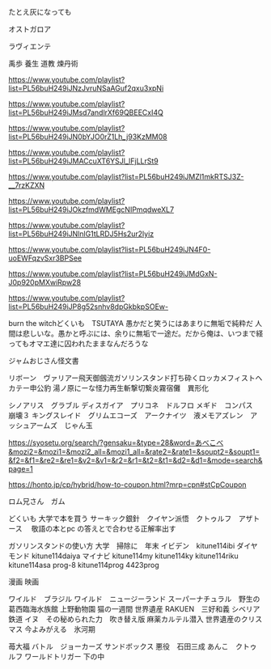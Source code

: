 たとえ灰になっても

オストガロア

ラヴィエンテ

禹歩
養生
道教
煉丹術





https://www.youtube.com/playlist?list=PL56buH249iJNzJvruNSaAGuf2qxu3xpNi

https://www.youtube.com/playlist?list=PL56buH249iJMsd7andlrXf69QBEECxI4Q

https://www.youtube.com/playlist?list=PL56buH249iJN0bYJO0rZ1Lh_j93KzMM08

https://www.youtube.com/playlist?list=PL56buH249iJMACcuXT6YSJl_lFjLLrSt9

https://www.youtube.com/playlist?list=PL56buH249iJMZl1mkRTSJ3Z-__7rzKZXN

https://www.youtube.com/playlist?list=PL56buH249iJOkzfmdWMEgcNIPmqdweXL7

https://www.youtube.com/playlist?list=PL56buH249iJNlnlG1tLRDJ5Hs2ur2lyiz

https://www.youtube.com/playlist?list=PL56buH249iJN4F0-uoEWFqzvSxr3BPSee

https://www.youtube.com/playlist?list=PL56buH249iJMdGxN-J0p920pMXwiRpw28

https://www.youtube.com/playlist?list=PL56buH249iJP8g52snhv8dpGkbkpSOEw-

burn the witchどくいも　TSUTAYA
愚かだと笑うにはあまりに無垢で純粋だ
人間は悲しいな。愚かと呼ぶには、余りに無垢で一途だ。だから俺は、いつまで経ってもオマエ達に囚われたままなんだろうな

ジャムおじさん怪文書 


リボーン　ヴァリアー飛天御劔流ガソリンスタンド打ち砕くロッカメフィストヘカテー申公豹
湯ノ原にーな怪力再生斬撃切繋炎霧宿儺　異形化



シノアリス　グラブル
ディスガイア　プリコネ　ドルフロ
メギド　コンパス　崩壊３
キングスレイド　グリムエコーズ　アークナイツ　液メモアズレン　アッシュアームズ　じゃん玉

https://syosetu.org/search/?gensaku=&type=28&word=あべこべ&mozi2=&mozi1=&mozi2_all=&mozi1_all=&rate2=&rate1=&soupt2=&soupt1=&f2=&f1=&re2=&re1=&v2=&v1=&r2=&r1=&t2=&t1=&d2=&d1=&mode=search&page=1

https://honto.jp/cp/hybrid/how-to-coupon.html?mrp=cpn#stCpCoupon

ロム兄さん　ガム　

どくいも  大学で本を買う
サーキック銀針　クイヤン派悟　クトゥルフ　アザトース　 敬語の本とpc の答えとで合わせる正解率出す

ガソリンスタンドの使い方 大学　掃除に　年末
イビデン　kitune114ibi ダイヤモンド kitune114daiya マイナビ kitune114my kitune114ky kitune114riku kitune114asa
prog-8 kitune114prog 4423prog

漫画 映画

ワイルド　ブラジル
ワイルド　ニュージーランド
スーパーナチュラル　野生の
葛西臨海水族館
上野動物園
猫の一週間
世界遺産
RAKUEN　三好和義
シベリア鉄道
イヌ　その秘められた力　吹き替え版
麻薬カルテル潜入
世界遺産のクリスマス
今よみがえる　氷河期


苺大福
バトル　ジョーカーズ
サンドボックス
悪役　石田三成
あんこ　クトゥルフ
ワールドトリガー
下の中
